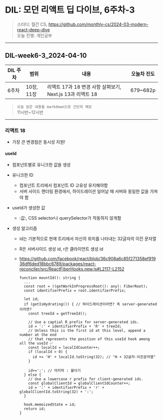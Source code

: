 # DIL: 모던 리액트 딥 다이브, 6주차-3

> 스터디: 월간 CS, https://github.com/monthly-cs/2024-03-modern-react-deep-dive  
> 오늘 진행: 개인공부

---

## DIL-week6-3_2024-04-10

| DIL 주차 | 범위       | 내용                                                      | 오늘차 진도 |
| -------- | ---------- | --------------------------------------------------------- | ----------- |
| 6주차    | 10장, 11장 | 리액트 17과 18 변경 사항 살펴보기, Next.js 13과 리액트 18 | 679~682p    |

> `오늘 읽은 내용을 markdown으로 간단히 메모`  
> 11시반~12시반

---

### 리액트 18

- 가장 큰 변경점은 동시성 지원!

#### useId

- 컴포넌트별로 유니크한 값을 생성
- 유니크한 ID
  - 컴포넌트 트리에서 컴포넌트 ID 고유성 유지해야함
  - 서버 사이드 랜더링 환경에서, 하이드레이션 일어날 때 서버와 동일한 값을 가져야 함
- useId가 생성한 값
  - :값:, CSS selector나 querySelector가 작동하지 않게함
- 생성 알고리즘

  - id는 기본적으로 현재 트리에서 자신의 위치를 나타내는 32글자의 이진 문자열
  - R은 서버사이드 생성 id, r은 클라이언트 생성 id
  - https://github.com/facebook/react/blob/36c908a6c85f271358ef91936df6ded18bbc6789/packages/react-reconciler/src/ReactFiberHooks.new.js#L2117-L2152

    ```tsx
    function mountId(): string {
      ...
      const root = ((getWorkInProgressRoot(): any): FiberRoot);
      const identifierPrefix = root.identifierPrefix;

      let id;
      if (getIsHydrating()) { // 하이드레이션이라면? 즉 server-generated 이라면?
        const treeId = getTreeId();

        // Use a captial R prefix for server-generated ids.
        id = ':' + identifierPrefix + 'R' + treeId;
        // Unless this is the first id at this level, append a number at the end
        // that represents the position of this useId hook among all the useId ✅
        const localId = localIdCounter++;
        if (localId > 0) {
          id += 'H' + localId.toString(32); // "H + 32글자-이진문자열"
        }

        id+=':'; // 마지막 : 붙이기
      } else {
        // Use a lowercase r prefix for client-generated ids.
        const globalClientId = globalClientIdCounter++;
        id = ':' + identifierPrefix + 'r' + globalClientId.toString(32) + ':';
      }

      hook.memoizedState = id;
      return id;
    }
    ```
